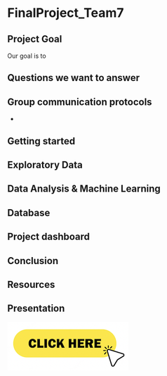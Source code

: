 
# FinalProject_Team7

## Project Goal

Our goal is to 


## Questions we want to answer


## Group communication protocols

-   

## Getting started


## Exploratory Data


## Data Analysis & Machine Learning


## Database

## Project dashboard

## Conclusion


## Resources


## Presentation

[![click](https://github.com/awalindeep/FinalProject_Team7/blob/Awalin-buttar/Resources/click.png)](https://docs.google.com/presentation/d/1Zr4hH1fCiVoQane84CiFByj1gcuTspphzM_FtJ9em2I/edit#slide=id.p)
